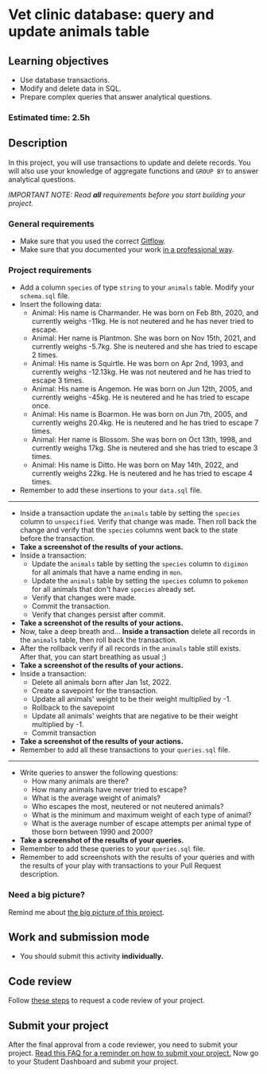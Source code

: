 # Vet clinic database: query and update animals table

## Learning objectives
- Use database transactions.
- Modify and delete data in SQL.
- Prepare complex queries that answer analytical questions.

### Estimated time: 2.5h

## Description
In this project, you will use transactions to update and delete records. You will also use your knowledge of aggregate functions and `GROUP BY` to answer analytical questions.

*IMPORTANT NOTE: Read **all** requirements before you start building your project.*

### General requirements

- Make sure that you used the correct [Gitflow](https://github.com/microverseinc/curriculum-transversal-skills/blob/main/git-github/articles/gitflow.md).
- Make sure that you documented your work [in a professional way](https://github.com/microverseinc/curriculum-transversal-skills/blob/main/documentation/articles/professional_repo_rules.md).

### Project requirements
- Add a column `species` of type `string` to your `animals` table. Modify your `schema.sql` file.
- Insert the following data:
  - Animal: His name is Charmander. He was born on Feb 8th, 2020, and currently weighs -11kg. He is not neutered and he has never tried to escape.
  - Animal: Her name is Plantmon. She was born on Nov 15th, 2021, and currently weighs -5.7kg. She is neutered and she has tried to escape 2 times.
  - Animal: His name is Squirtle. He was born on Apr 2nd, 1993, and currently weighs -12.13kg. He was not neutered and he has tried to escape 3 times.
  - Animal: His name is Angemon. He was born on Jun 12th, 2005, and currently weighs -45kg. He is neutered and he has tried to escape once.
  - Animal: His name is Boarmon. He was born on Jun 7th, 2005, and currently weighs 20.4kg. He is neutered and he has tried to escape 7 times.
  - Animal: Her name is Blossom. She was born on Oct 13th, 1998, and currently weighs 17kg. She is neutered and she has tried to escape 3 times.
  - Animal: His name is Ditto. He was born on May 14th, 2022, and currently weighs 22kg. He is neutered and he has tried to escape 4 times.
- Remember to add these insertions to your `data.sql` file.

----

- Inside a transaction update the `animals` table by setting the `species` column to `unspecified`. Verify that change was made. Then roll back the change and verify that the `species` columns went back to the state before the transaction.
- **Take a screenshot of the results of your actions.**
- Inside a transaction:
  - Update the `animals` table by setting the `species` column to `digimon` for all animals that have a name ending in `mon`.
  - Update the `animals` table by setting the `species` column to `pokemon` for all animals that don't have `species` already set.
  - Verify that changes were made.
  - Commit the transaction.
  - Verify that changes persist after commit.
- **Take a screenshot of the results of your actions.**
- Now, take a deep breath and... **Inside a transaction** delete all records in the `animals` table, then roll back the transaction.
- After the rollback verify if all records in the `animals` table still exists. After that, you can start breathing as usual ;) 
- **Take a screenshot of the results of your actions.**
- Inside a transaction:
  - Delete all animals born after Jan 1st, 2022.
  - Create a savepoint for the transaction.
  - Update all animals' weight to be their weight multiplied by -1.
  - Rollback to the savepoint
  - Update all animals' weights that are negative to be their weight multiplied by -1.
  - Commit transaction
- **Take a screenshot of the results of your actions.**
- Remember to add all these transactions to your `queries.sql` file.

----
- Write queries to answer the following questions:
  - How many animals are there?
  - How many animals have never tried to escape?
  - What is the average weight of animals?
  - Who escapes the most, neutered or not neutered animals?
  - What is the minimum and maximum weight of each type of animal?
  - What is the average number of escape attempts per animal type of those born between 1990 and 2000?
- **Take a screenshot of the results of your queries.**
- Remember to add these queries to your `queries.sql` file.
- Remember to add screenshots with the results of your queries and with the results of your play with transactions to your Pull Request description.

### Need a big picture?

Remind me about [the big picture of this project](./sneak_peek.md).


## Work and submission mode

- You should submit this activity **individually.**

## Code review

Follow [these steps](https://github.com/microverseinc/curriculum-transversal-skills/blob/main/code-review/articles/how_to_ask_for_a_code_review.md) to request a code review of your project.

## Submit your project

After the final approval from a code reviewer, you need to submit your project.
[Read this FAQ for a reminder on how to submit your project.](https://microverse.zendesk.com/hc/en-us/articles/360061344234)
Now go to your Student Dashboard and submit your project.
